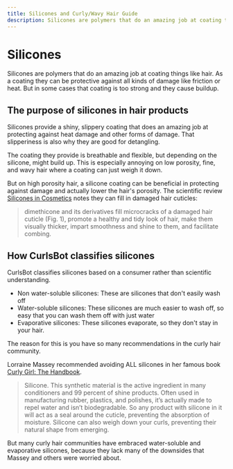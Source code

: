 ```yaml
---
title: Silicones and Curly/Wavy Hair Guide
description: Silicones are polymers that do an amazing job at coating things like hair. As a coating they can be protective against all kinds of damage like friction or heat. But in some cases that coating is too strong and they can cause buildup.
---
```


# Silicones

Silicones are polymers that do an amazing job at coating things like hair. As a coating they can be protective against all kinds of damage like friction or heat. But in some cases that coating is too strong and they cause buildup.

## The purpose of silicones in hair products

Silicones provide a shiny, slippery coating that does an amazing job at protecting against heat damage and other forms of damage. That slipperiness is also why they are good for detangling.

The coating they provide is breathable and flexible, but depending on the silicone, might build up. This is especially annoying on low porosity, fine, and wavy hair where a coating can just weigh it down.

But on high porosity hair, a silicone coating can be beneficial in protecting against damage and actually lower the hair's porosity. The scientific review [Silicones in Cosmetics](https://link.springer.com/article/10.1134/S1560090423600201) notes they can fill in damaged hair cuticles:

> dimethicone and its derivatives fill microcracks of a damaged hair cuticle (Fig. 1), promote a healthy and tidy look of hair, make them visually thicker, impart smoothness and shine to them, and facilitate combing.

## How CurlsBot classifies silicones

CurlsBot classifies silicones based on a consumer rather than scientific understanding.

- Non water-soluble silicones: These are silicones that don't easily wash off
- Water-soluble silicones: These silicones are much easier to wash off, so easy that you can wash them off with just water
- Evaporative silicones: These silicones evaporate, so they don't stay in your hair.

The reason for this is you have so many recommendations in the curly hair community.

Lorraine Massey recommended avoiding ALL silicones in her famous book [Curly Girl: The Handbook](https://amzn.to/40b2Jfr).

> Silicone. This synthetic material is the active ingredient in many conditioners and 99 percent of shine products. Often used in manufacturing rubber, plastics, and polishes, it’s actually made to repel water and isn’t biodegradable. So any product with silicone in it will act as a seal around the cuticle, preventing the absorption of moisture. Silicone can also weigh down your curls, preventing their natural shape from emerging.

But many curly hair communities have embraced water-soluble and evaporative silicones, because they lack many of the downsides that Massey and others were worried about.
